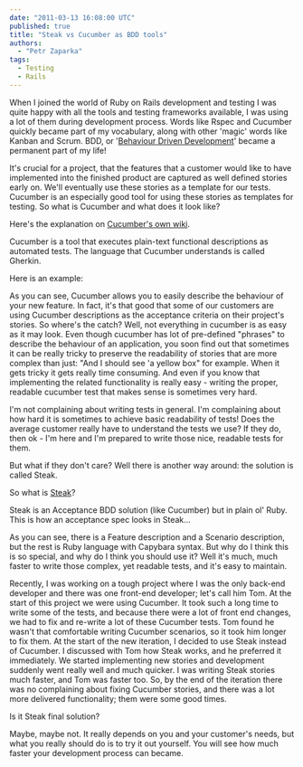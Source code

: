 ```yaml
---
date: "2011-03-13 16:08:00 UTC"
published: true
title: "Steak vs Cucumber as BDD tools"
authors:
  - "Petr Zaparka"
tags:
  - Testing
  - Rails
---
```


<p>When I joined the world of Ruby on Rails development and testing I was quite happy with all the tools and testing frameworks available, I was using a lot of them during development process. Words like Rspec and Cucumber quickly became part of my vocabulary, along with other &#39;magic&#39; words like Kanban and Scrum. BDD, or &#39;<a href="http://en.wikipedia.org/wiki/Behavior_Driven_Development" target="_blank">Behaviour Driven Development</a>&#39;&nbsp;became a permanent part of my life!</p>
<p>It&#39;s crucial for a project, that the features that a customer would like to have implemented into the finished product are captured as well defined stories early on. We&#39;ll eventually use these stories as a template for our tests. Cucumber is an especially good tool for using these stories as templates for testing. So what is Cucumber and what does it look like?</p>
<p>Here&#39;s the explanation on <a href="https://github.com/cucumber/cucumber/wiki" target="_blank">Cucumber&#39;s own wiki</a>.</p>
<p>Cucumber is a tool that executes plain-text functional descriptions as automated tests. The language that Cucumber understands is called Gherkin.</p>
<p>Here is an example:</p>
<script src="https://gist.github.com/868229.js?file=cucumber_feature.feature"></script><p>As you can see, Cucumber allows you to easily describe the behaviour of your new feature. In fact, it&#39;s that good that some of our customers are using Cucumber descriptions as the acceptance criteria on their project&#39;s stories. So where&#39;s the catch? Well, not everything in cucumber is as easy as it may look. Even though cucumber has lot of pre-defined &quot;phrases&quot; to describe the behaviour of an application, you soon find out that sometimes it can be really tricky to preserve the readability of stories that are more complex than just: &quot;And I should see &#39;a yellow box&quot; for example. When it gets tricky it gets really time consuming. And even if you know that implementing the related functionality is really easy - writing the proper, readable cucumber test that makes sense is sometimes very hard.</p>
<p>I&#39;m not complaining about writing tests in general. I&#39;m complaining about how hard it is sometimes to achieve basic readability of tests! Does the average customer really have to understand the tests we use? If they do, then ok - I&#39;m here and I&#39;m prepared to write those nice, readable tests for them.&nbsp;</p>
<p>But what if they don&#39;t care? Well there is another way around: the solution is called Steak.&nbsp;</p>
<p><span>So what is <a href="https://github.com/cavalle/steak" target="_blank">Steak</a>?</span></p>
<p>Steak is an Acceptance BDD solution (like Cucumber) but in plain ol&#39; Ruby. This is how an acceptance spec looks in Steak...</p>
<script src="https://gist.github.com/868232.js?file=steak.rb"></script><p>As you can see, there is a Feature description and a Scenario description, but the rest is Ruby language with Capybara syntax. But why do I think this is so special, and why do I think you should use it? Well it&#39;s much, much faster to write those complex, yet readable tests, and it&#39;s easy to maintain.</p>
<p>Recently, I was working on a tough project where I was the only back-end developer and there was one front-end developer; let&#39;s call him Tom. At the start of this project we were using Cucumber. It took such a long time to write some of the tests, and because there were a lot of front end changes, we had to fix and re-write a lot of these Cucumber tests. Tom found he wasn&#39;t that comfortable writing Cucumber scenarios, so it took him longer to fix them. At the start of the new iteration, I decided to use Steak instead of Cucumber. I discussed with Tom how Steak works, and he preferred it immediately. We started implementing new stories and development suddenly went really well and much quicker. I was writing Steak stories much faster, and Tom was faster too. So, by the end of the iteration there was no complaining about fixing Cucumber stories, and there was a lot more delivered functionality; them were some good times.</p>
<p>Is it Steak final solution?</p>
<p>Maybe, maybe not. It really depends on you and your customer&#39;s needs, but what you really should do is to try it out yourself. You will see how much faster your development process can became.</p>

